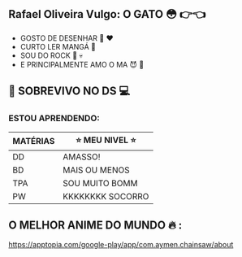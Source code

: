 ## Rafael Oliveira Vulgo: O GATO :flushed: :point_right::point_left:
 + GOSTO DE DESENHAR :art: :heart:
 + CURTO LER MANGÁ :closed_book:
 + SOU DO ROCK :metal: :skull:
 + E PRINCIPALMENTE AMO O MA :smiling_imp: :blossom:
   
 ## :raised_hands: SOBREVIVO NO DS :computer:
### ESTOU APRENDENDO: 
| MATÉRIAS|:star: MEU NIVEL :star:|
| ------ | ----------- |
| DD | AMASSO! |
| BD | MAIS OU MENOS |
| TPA| SOU MUITO BOMM |
| PW | KKKKKKKK SOCORRO |

## O MELHOR ANIME DO MUNDO :fire: :
https://apptopia.com/google-play/app/com.aymen.chainsaw/about






